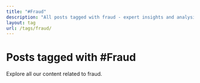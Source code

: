 ```yaml
---
title: "#Fraud"
description: "All posts tagged with fraud - expert insights and analysis"
layout: tag
url: /tags/fraud/
---
```


# Posts tagged with #Fraud

Explore all our content related to fraud.
